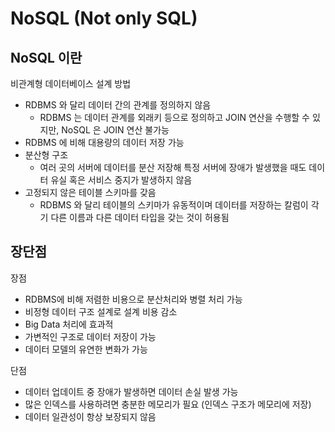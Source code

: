 # NoSQL (Not only SQL)

## NoSQL 이란

비관계형 데이터베이스 설계 방법

- RDBMS 와 달리 데이터 간의 관계를 정의하지 않음
  - RDBMS 는 데이터 관계를 외래키 등으로 정의하고 JOIN 연산을 수행할 수 있지만, NoSQL 은 JOIN 연산 불가능
- RDBMS 에 비해 대용량의 데이터 저장 가능
- 분산형 구조
  - 여러 곳의 서버에 데이터를 분산 저장해 특정 서버에 장애가 발생했을 때도 데이터 유실 혹은 서비스 중지가 발생하지 않음
- 고정되지 않은 테이블 스키마를 갖음
  - RDBMS 와 달리 테이블의 스키마가 유동적이며 데이터를 저장하는 칼럼이 각기 다른 이름과 다른 데이터 타입을 갖는 것이 허용됨

## 장단점

장점
- RDBMS에 비해 저렴한 비용으로 분산처리와 병렬 처리 가능
- 비정형 데이터 구조 설계로 설계 비용 감소
- Big Data 처리에 효과적
- 가변적인 구조로 데이터 저장이 가능
- 데이터 모델의 유연한 변화가 가능

단점
- 데이터 업데이트 중 장애가 발생하면 데이터 손실 발생 가능
- 많은 인덱스를 사용하려면 충분한 메모리가 필요 (인덱스 구조가 메모리에 저장)
- 데이터 일관성이 항상 보장되지 않음
